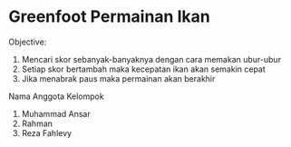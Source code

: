 # Greenfoot Permainan Ikan

Objective:
1. Mencari skor sebanyak-banyaknya dengan cara memakan ubur-ubur
2. Setiap skor bertambah maka kecepatan ikan akan semakin cepat
3. Jika menabrak paus maka permainan akan berakhir

Nama Anggota Kelompok
1. Muhammad Ansar
2. Rahman
3. Reza Fahlevy
